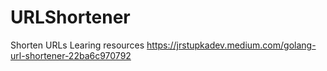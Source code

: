# URLShortener
 Shorten URLs 
Learing resources https://jrstupkadev.medium.com/golang-url-shortener-22ba6c970792
